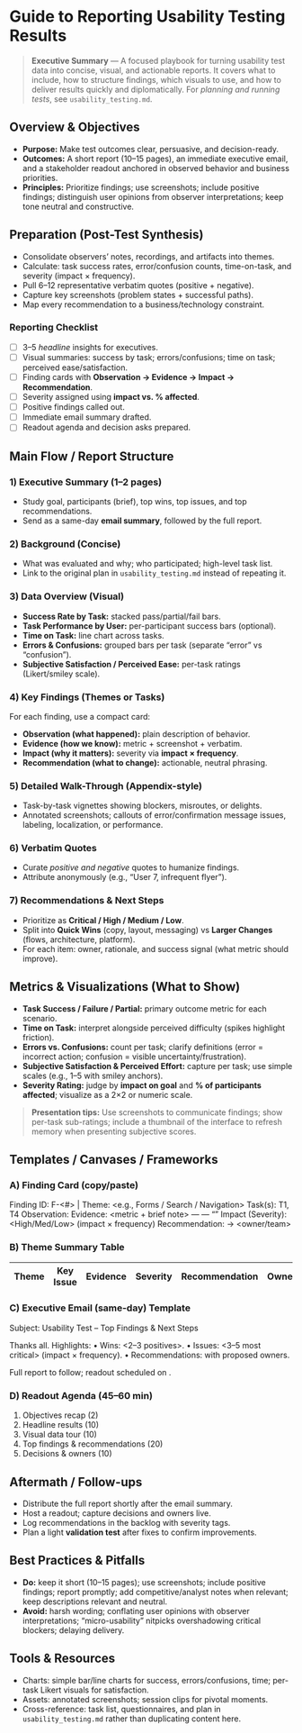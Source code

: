 # Guide to Reporting Usability Testing Results

> **Executive Summary** — A focused playbook for turning usability test data into concise, visual, and actionable reports. It covers what to include, how to structure findings, which visuals to use, and how to deliver results quickly and diplomatically. For *planning and running tests*, see `usability_testing.md`.

## Overview & Objectives
- **Purpose:** Make test outcomes clear, persuasive, and decision-ready.
- **Outcomes:** A short report (10–15 pages), an immediate executive email, and a stakeholder readout anchored in observed behavior and business priorities.
- **Principles:** Prioritize findings; use screenshots; include positive findings; distinguish user opinions from observer interpretations; keep tone neutral and constructive.

## Preparation (Post-Test Synthesis)
- Consolidate observers’ notes, recordings, and artifacts into themes.
- Calculate: task success rates, error/confusion counts, time-on-task, and severity (impact × frequency).
- Pull 6–12 representative verbatim quotes (positive + negative).
- Capture key screenshots (problem states + successful paths).
- Map every recommendation to a business/technology constraint.

### Reporting Checklist
- [ ] 3–5 *headline* insights for executives.  
- [ ] Visual summaries: success by task; errors/confusions; time on task; perceived ease/satisfaction.  
- [ ] Finding cards with **Observation → Evidence → Impact → Recommendation**.  
- [ ] Severity assigned using **impact vs. % affected**.  
- [ ] Positive findings called out.  
- [ ] Immediate email summary drafted.  
- [ ] Readout agenda and decision asks prepared.

## Main Flow / Report Structure
### 1) Executive Summary (1–2 pages)
- Study goal, participants (brief), top wins, top issues, and top recommendations.
- Send as a same-day **email summary**, followed by the full report.

### 2) Background (Concise)
- What was evaluated and why; who participated; high-level task list.
- Link to the original plan in `usability_testing.md` instead of repeating it.

### 3) Data Overview (Visual)
- **Success Rate by Task:** stacked pass/partial/fail bars.  
- **Task Performance by User:** per-participant success bars (optional).  
- **Time on Task:** line chart across tasks.  
- **Errors & Confusions:** grouped bars per task (separate “error” vs “confusion”).  
- **Subjective Satisfaction / Perceived Ease:** per-task ratings (Likert/smiley scale).

### 4) Key Findings (Themes or Tasks)
For each finding, use a compact card:
- **Observation (what happened):** plain description of behavior.
- **Evidence (how we know):** metric + screenshot + verbatim.
- **Impact (why it matters):** severity via **impact × frequency**.
- **Recommendation (what to change):** actionable, neutral phrasing.

### 5) Detailed Walk-Through (Appendix-style)
- Task-by-task vignettes showing blockers, misroutes, or delights.
- Annotated screenshots; callouts of error/confirmation message issues, labeling, localization, or performance.

### 6) Verbatim Quotes
- Curate *positive and negative* quotes to humanize findings.
- Attribute anonymously (e.g., “User 7, infrequent flyer”).

### 7) Recommendations & Next Steps
- Prioritize as **Critical / High / Medium / Low**.  
- Split into **Quick Wins** (copy, layout, messaging) vs **Larger Changes** (flows, architecture, platform).  
- For each item: owner, rationale, and success signal (what metric should improve).

## Metrics & Visualizations (What to Show)
- **Task Success / Failure / Partial:** primary outcome metric for each scenario.  
- **Time on Task:** interpret alongside perceived difficulty (spikes highlight friction).  
- **Errors vs. Confusions:** count per task; clarify definitions (error = incorrect action; confusion = visible uncertainty/frustration).  
- **Subjective Satisfaction & Perceived Effort:** capture per task; use simple scales (e.g., 1–5 with smiley anchors).  
- **Severity Rating:** judge by **impact on goal** and **% of participants affected**; visualize as a 2×2 or numeric scale.

> **Presentation tips:** Use screenshots to communicate findings; show per-task sub-ratings; include a thumbnail of the interface to refresh memory when presenting subjective scores.

## Templates / Canvases / Frameworks
### A) Finding Card (copy/paste)
Finding ID: F-<#>  |  Theme: <e.g., Forms / Search / Navigation>
Task(s): T1, T4
Observation: 
Evidence: <metric + brief note> —  — “”
Impact (Severity): <High/Med/Low>  (impact × frequency)
Recommendation:   → <owner/team>

### B) Theme Summary Table
| Theme | Key Issue | Evidence | Severity | Recommendation | Owner |
|---|---|---|---|---|---|

### C) Executive Email (same-day) Template
Subject: Usability Test – Top Findings & Next Steps

Thanks all. Highlights:
• Wins: <2–3 positives>.
• Issues: <3–5 most critical> (impact × frequency).
• Recommendations:  with proposed owners.

Full report to follow; readout scheduled on .

### D) Readout Agenda (45–60 min)
1. Objectives recap (2)  
2. Headline results (10)  
3. Visual data tour (10)  
4. Top findings & recommendations (20)  
5. Decisions & owners (10)

## Aftermath / Follow-ups
- Distribute the full report shortly after the email summary.  
- Host a readout; capture decisions and owners live.  
- Log recommendations in the backlog with severity tags.  
- Plan a light **validation test** after fixes to confirm improvements.

## Best Practices & Pitfalls
- **Do:** keep it short (10–15 pages); use screenshots; include positive findings; report promptly; add competitive/analyst notes when relevant; keep descriptions relevant and neutral.  
- **Avoid:** harsh wording; conflating user opinions with observer interpretations; “micro-usability” nitpicks overshadowing critical blockers; delaying delivery.

## Tools & Resources
- Charts: simple bar/line charts for success, errors/confusions, time; per-task Likert visuals for satisfaction.  
- Assets: annotated screenshots; session clips for pivotal moments.  
- Cross-reference: task list, questionnaires, and plan in `usability_testing.md` rather than duplicating content here.
